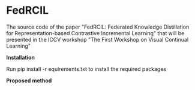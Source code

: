 # FedRCIL

The source code of the paper "FedRCIL: Federated Knowledge Distillation for Representation-based Contrastive Incremental Learning" that will be presented in the ICCV workshop "The First Workshop on Visual Continual Learning"

**Installation**

Run pip install -r equirements.txt to install the required packages

**Proposed method**


